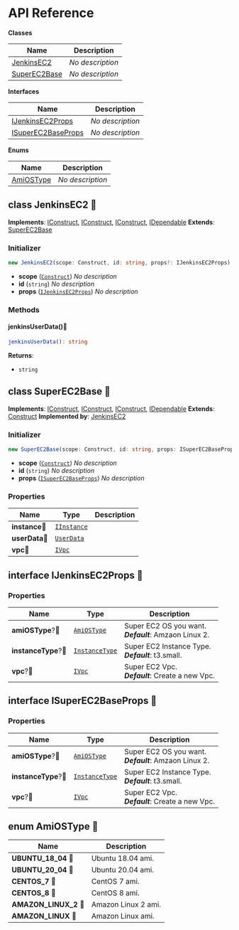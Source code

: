 # API Reference

**Classes**

Name|Description
----|-----------
[JenkinsEC2](#super-ec2-jenkinsec2)|*No description*
[SuperEC2Base](#super-ec2-superec2base)|*No description*


**Interfaces**

Name|Description
----|-----------
[IJenkinsEC2Props](#super-ec2-ijenkinsec2props)|*No description*
[ISuperEC2BaseProps](#super-ec2-isuperec2baseprops)|*No description*


**Enums**

Name|Description
----|-----------
[AmiOSType](#super-ec2-amiostype)|*No description*



## class JenkinsEC2 🔹 <a id="super-ec2-jenkinsec2"></a>



__Implements__: [IConstruct](#constructs-iconstruct), [IConstruct](#aws-cdk-core-iconstruct), [IConstruct](#constructs-iconstruct), [IDependable](#aws-cdk-core-idependable)
__Extends__: [SuperEC2Base](#super-ec2-superec2base)

### Initializer




```ts
new JenkinsEC2(scope: Construct, id: string, props?: IJenkinsEC2Props)
```

* **scope** (<code>[Construct](#aws-cdk-core-construct)</code>)  *No description*
* **id** (<code>string</code>)  *No description*
* **props** (<code>[IJenkinsEC2Props](#super-ec2-ijenkinsec2props)</code>)  *No description*


### Methods


#### jenkinsUserData()🔹 <a id="super-ec2-jenkinsec2-jenkinsuserdata"></a>



```ts
jenkinsUserData(): string
```


__Returns__:
* <code>string</code>



## class SuperEC2Base 🔹 <a id="super-ec2-superec2base"></a>



__Implements__: [IConstruct](#constructs-iconstruct), [IConstruct](#aws-cdk-core-iconstruct), [IConstruct](#constructs-iconstruct), [IDependable](#aws-cdk-core-idependable)
__Extends__: [Construct](#aws-cdk-core-construct)
__Implemented by__: [JenkinsEC2](#super-ec2-jenkinsec2)

### Initializer




```ts
new SuperEC2Base(scope: Construct, id: string, props: ISuperEC2BaseProps)
```

* **scope** (<code>[Construct](#aws-cdk-core-construct)</code>)  *No description*
* **id** (<code>string</code>)  *No description*
* **props** (<code>[ISuperEC2BaseProps](#super-ec2-isuperec2baseprops)</code>)  *No description*



### Properties


Name | Type | Description 
-----|------|-------------
**instance**🔹 | <code>[IInstance](#aws-cdk-aws-ec2-iinstance)</code> | <span></span>
**userData**🔹 | <code>[UserData](#aws-cdk-aws-ec2-userdata)</code> | <span></span>
**vpc**🔹 | <code>[IVpc](#aws-cdk-aws-ec2-ivpc)</code> | <span></span>



## interface IJenkinsEC2Props 🔹 <a id="super-ec2-ijenkinsec2props"></a>




### Properties


Name | Type | Description 
-----|------|-------------
**amiOSType**?🔹 | <code>[AmiOSType](#super-ec2-amiostype)</code> | Super EC2 OS you want.<br/>__*Default*__: Amzaon Linux 2.
**instanceType**?🔹 | <code>[InstanceType](#aws-cdk-aws-ec2-instancetype)</code> | Super EC2 Instance Type.<br/>__*Default*__: t3.small.
**vpc**?🔹 | <code>[IVpc](#aws-cdk-aws-ec2-ivpc)</code> | Super EC2 Vpc.<br/>__*Default*__: Create a new Vpc.



## interface ISuperEC2BaseProps 🔹 <a id="super-ec2-isuperec2baseprops"></a>




### Properties


Name | Type | Description 
-----|------|-------------
**amiOSType**?🔹 | <code>[AmiOSType](#super-ec2-amiostype)</code> | Super EC2 OS you want.<br/>__*Default*__: Amzaon Linux 2.
**instanceType**?🔹 | <code>[InstanceType](#aws-cdk-aws-ec2-instancetype)</code> | Super EC2 Instance Type.<br/>__*Default*__: t3.small.
**vpc**?🔹 | <code>[IVpc](#aws-cdk-aws-ec2-ivpc)</code> | Super EC2 Vpc.<br/>__*Default*__: Create a new Vpc.



## enum AmiOSType 🔹 <a id="super-ec2-amiostype"></a>



Name | Description
-----|-----
**UBUNTU_18_04** 🔹|Ubuntu 18.04 ami.
**UBUNTU_20_04** 🔹|Ubuntu 20.04 ami.
**CENTOS_7** 🔹|CentOS 7 ami.
**CENTOS_8** 🔹|CentOS 8 ami.
**AMAZON_LINUX_2** 🔹|Amazon Linux 2 ami.
**AMAZON_LINUX** 🔹|Amazon Linux  ami.


